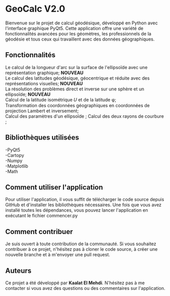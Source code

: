 # GeoCalc V2.0
Bienvenue sur le projet de calcul géodésique, développé en Python avec l'interface graphique PyQt5. Cette application offre une variété de fonctionnalités avancées pour les géomètres, les professionnels de la géodésie et tous ceux qui travaillent avec des données géographiques.

## Fonctionnalités
Le calcul de la longueur d'arc sur la surface de l'ellipsoïde avec une représentation graphique; **NOUVEAU**<br>
Le calcul des latitudes géodésique, géocentrique et réduite avec des représentations visuelles; **NOUVEAU**<br>
La résolution des problèmes direct et inverse sur une sphère et un ellipsoïde; **NOUVEAU**<br>
Calcul de la latitude isométrique 𝑈 et de la latitude φ; <br> 
Transformation des coordonnées géographiques en coordonnées de projection Lambert et inversement; <br>
Calcul des paramètres d'un ellipsoïde ; 
Calcul des deux rayons de courbure ; 

## Bibliothèques utilisées
-PyQt5 <br>
-Cartopy <br>
-Numpy <br>
-Matplotlib <br>
-Math <br>
## Comment utiliser l'application
Pour utiliser l'application, il vous suffit de télécharger le code source depuis GitHub et d'installer les bibliothèques nécessaires. Une fois que vous avez installé toutes les dépendances, vous pouvez lancer l'application en exécutant le fichier commencer.py

## Comment contribuer
Je suis ouvert à toute contribution de la communauté. Si vous souhaitez contribuer à ce projet, n'hésitez pas à cloner le code source, à créer une nouvelle branche et à m'envoyer une pull request.

## Auteurs
Ce projet a été développé par **Kaalat El Mehdi**. N'hésitez pas à me contacter si vous avez des questions ou des commentaires sur l'application.
